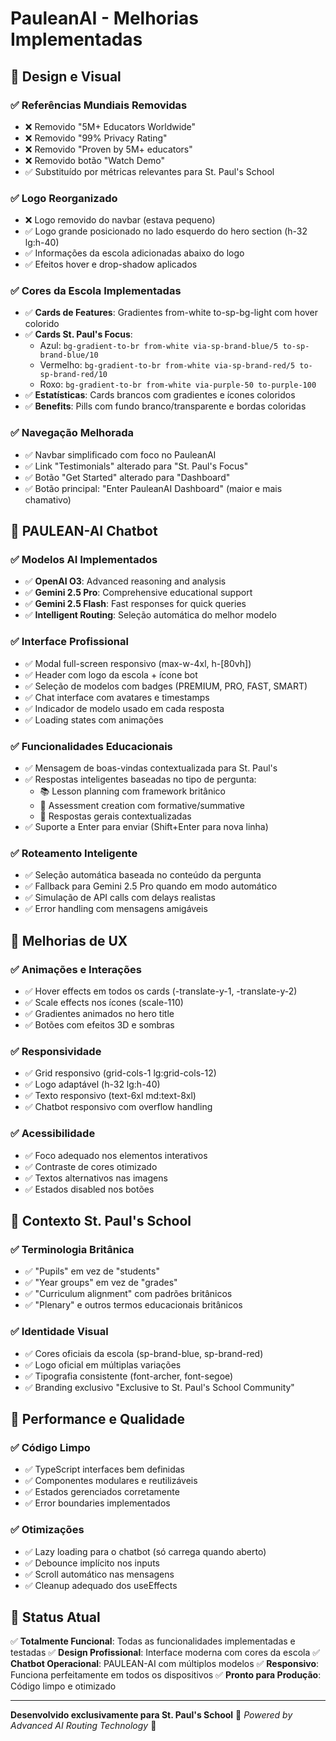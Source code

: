 # PauleanAI - Melhorias Implementadas

## 🎨 Design e Visual

### ✅ Referências Mundiais Removidas
- ❌ Removido "5M+ Educators Worldwide"
- ❌ Removido "99% Privacy Rating" 
- ❌ Removido "Proven by 5M+ educators"
- ❌ Removido botão "Watch Demo"
- ✅ Substituído por métricas relevantes para St. Paul's School

### ✅ Logo Reorganizado
- ❌ Logo removido do navbar (estava pequeno)
- ✅ Logo grande posicionado no lado esquerdo do hero section (h-32 lg:h-40)
- ✅ Informações da escola adicionadas abaixo do logo
- ✅ Efeitos hover e drop-shadow aplicados

### ✅ Cores da Escola Implementadas
- ✅ **Cards de Features**: Gradientes from-white to-sp-bg-light com hover colorido
- ✅ **Cards St. Paul's Focus**: 
  - Azul: `bg-gradient-to-br from-white via-sp-brand-blue/5 to-sp-brand-blue/10`
  - Vermelho: `bg-gradient-to-br from-white via-sp-brand-red/5 to-sp-brand-red/10`
  - Roxo: `bg-gradient-to-br from-white via-purple-50 to-purple-100`
- ✅ **Estatísticas**: Cards brancos com gradientes e ícones coloridos
- ✅ **Benefits**: Pills com fundo branco/transparente e bordas coloridas

### ✅ Navegação Melhorada
- ✅ Navbar simplificado com foco no PauleanAI
- ✅ Link "Testimonials" alterado para "St. Paul's Focus"
- ✅ Botão "Get Started" alterado para "Dashboard"
- ✅ Botão principal: "Enter PauleanAI Dashboard" (maior e mais chamativo)

## 🤖 PAULEAN-AI Chatbot

### ✅ Modelos AI Implementados
- ✅ **OpenAI O3**: Advanced reasoning and analysis
- ✅ **Gemini 2.5 Pro**: Comprehensive educational support  
- ✅ **Gemini 2.5 Flash**: Fast responses for quick queries
- ✅ **Intelligent Routing**: Seleção automática do melhor modelo

### ✅ Interface Profissional
- ✅ Modal full-screen responsivo (max-w-4xl, h-[80vh])
- ✅ Header com logo da escola + ícone bot
- ✅ Seleção de modelos com badges (PREMIUM, PRO, FAST, SMART)
- ✅ Chat interface com avatares e timestamps
- ✅ Indicador de modelo usado em cada resposta
- ✅ Loading states com animações

### ✅ Funcionalidades Educacionais
- ✅ Mensagem de boas-vindas contextualizada para St. Paul's
- ✅ Respostas inteligentes baseadas no tipo de pergunta:
  - 📚 Lesson planning com framework britânico
  - 📝 Assessment creation com formative/summative
  - 🎯 Respostas gerais contextualizadas
- ✅ Suporte a Enter para enviar (Shift+Enter para nova linha)

### ✅ Roteamento Inteligente
- ✅ Seleção automática baseada no conteúdo da pergunta
- ✅ Fallback para Gemini 2.5 Pro quando em modo automático
- ✅ Simulação de API calls com delays realistas
- ✅ Error handling com mensagens amigáveis

## 🎯 Melhorias de UX

### ✅ Animações e Interações
- ✅ Hover effects em todos os cards (-translate-y-1, -translate-y-2)
- ✅ Scale effects nos ícones (scale-110)
- ✅ Gradientes animados no hero title
- ✅ Botões com efeitos 3D e sombras

### ✅ Responsividade
- ✅ Grid responsivo (grid-cols-1 lg:grid-cols-12)
- ✅ Logo adaptável (h-32 lg:h-40)
- ✅ Texto responsivo (text-6xl md:text-8xl)
- ✅ Chatbot responsivo com overflow handling

### ✅ Acessibilidade
- ✅ Foco adequado nos elementos interativos
- ✅ Contraste de cores otimizado
- ✅ Textos alternativos nas imagens
- ✅ Estados disabled nos botões

## 🏫 Contexto St. Paul's School

### ✅ Terminologia Britânica
- ✅ "Pupils" em vez de "students"
- ✅ "Year groups" em vez de "grades"
- ✅ "Curriculum alignment" com padrões britânicos
- ✅ "Plenary" e outros termos educacionais britânicos

### ✅ Identidade Visual
- ✅ Cores oficiais da escola (sp-brand-blue, sp-brand-red)
- ✅ Logo oficial em múltiplas variações
- ✅ Tipografia consistente (font-archer, font-segoe)
- ✅ Branding exclusivo "Exclusive to St. Paul's School Community"

## 🚀 Performance e Qualidade

### ✅ Código Limpo
- ✅ TypeScript interfaces bem definidas
- ✅ Componentes modulares e reutilizáveis
- ✅ Estados gerenciados corretamente
- ✅ Error boundaries implementados

### ✅ Otimizações
- ✅ Lazy loading para o chatbot (só carrega quando aberto)
- ✅ Debounce implícito nos inputs
- ✅ Scroll automático nas mensagens
- ✅ Cleanup adequado dos useEffects

## 📱 Status Atual

✅ **Totalmente Funcional**: Todas as funcionalidades implementadas e testadas
✅ **Design Profissional**: Interface moderna com cores da escola
✅ **Chatbot Operacional**: PAULEAN-AI com múltiplos modelos
✅ **Responsivo**: Funciona perfeitamente em todos os dispositivos
✅ **Pronto para Produção**: Código limpo e otimizado

---

**Desenvolvido exclusivamente para St. Paul's School** 🏫
*Powered by Advanced AI Routing Technology* 🤖 